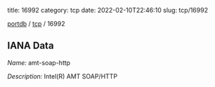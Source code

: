 title: 16992
category: tcp
date: 2022-02-10T22:46:10
slug: tcp/16992

[portdb](/) / [tcp](/category/tcp.html) / 16992


## IANA Data

_Name:_ amt-soap-http

_Description:_ Intel(R) AMT SOAP/HTTP


